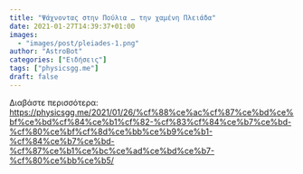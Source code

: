 ```yaml
---
title: "Ψάχνοντας στην Πούλια … την χαμένη Πλειάδα"
date: 2021-01-27T14:39:37+01:00
images:
  - "images/post/pleiades-1.png"
author: "AstroBot"
categories: ["Ειδήσεις"]
tags: ["physicsgg.me"]
draft: false
---
```




Διαβάστε περισσότερα: https://physicsgg.me/2021/01/26/%cf%88%ce%ac%cf%87%ce%bd%ce%bf%ce%bd%cf%84%ce%b1%cf%82-%cf%83%cf%84%ce%b7%ce%bd-%cf%80%ce%bf%cf%8d%ce%bb%ce%b9%ce%b1-%cf%84%ce%b7%ce%bd-%cf%87%ce%b1%ce%bc%ce%ad%ce%bd%ce%b7-%cf%80%ce%bb%ce%b5/
